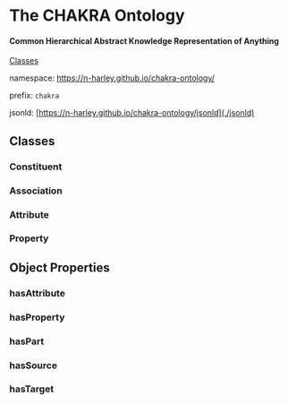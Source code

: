 # The CHAKRA Ontology

#### Common Hierarchical Abstract Knowledge Representation of Anything

[Classes](#Classes)

namespace: <https://n-harley.github.io/chakra-ontology/>

prefix: `chakra`

jsonld: [https://n-harley.github.io/chakra-ontology/jsonld](./jsonld)

## Classes

### Constituent
### Association
### Attribute
### Property

## Object Properties

### hasAttribute
### hasProperty
### hasPart
### hasSource
### hasTarget
